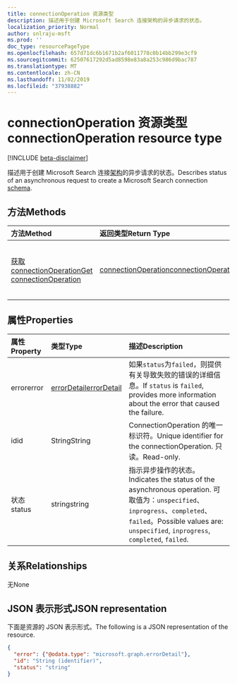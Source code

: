 ```yaml
---
title: connectionOperation 资源类型
description: 描述用于创建 Microsoft Search 连接架构的异步请求的状态。
localization_priority: Normal
author: snlraju-msft
ms.prod: ''
doc_type: resourcePageType
ms.openlocfilehash: 657d71dc6b1671b2af6011778c0b14bb299e3cf9
ms.sourcegitcommit: 62507617292d5ad8598e83a8a253c986d9bac787
ms.translationtype: MT
ms.contentlocale: zh-CN
ms.lasthandoff: 11/02/2019
ms.locfileid: "37938882"
---
```

# <a name="connectionoperation-resource-type"></a><span data-ttu-id="58b7c-103">connectionOperation 资源类型</span><span class="sxs-lookup"><span data-stu-id="58b7c-103">connectionOperation resource type</span></span>

[!INCLUDE [beta-disclaimer](../../includes/beta-disclaimer.md)]

<span data-ttu-id="58b7c-104">描述用于创建 Microsoft Search 连接[架构](schema.md)的异步请求的状态。</span><span class="sxs-lookup"><span data-stu-id="58b7c-104">Describes status of an asynchronous request to create a Microsoft Search connection [schema](schema.md).</span></span>

## <a name="methods"></a><span data-ttu-id="58b7c-105">方法</span><span class="sxs-lookup"><span data-stu-id="58b7c-105">Methods</span></span>

| <span data-ttu-id="58b7c-106">方法</span><span class="sxs-lookup"><span data-stu-id="58b7c-106">Method</span></span>       | <span data-ttu-id="58b7c-107">返回类型</span><span class="sxs-lookup"><span data-stu-id="58b7c-107">Return Type</span></span> | <span data-ttu-id="58b7c-108">说明</span><span class="sxs-lookup"><span data-stu-id="58b7c-108">Description</span></span> |
|:-------------|:------------|:------------|
| [<span data-ttu-id="58b7c-109">获取 connectionOperation</span><span class="sxs-lookup"><span data-stu-id="58b7c-109">Get connectionOperation</span></span>](../api/connectionoperation-get.md) | [<span data-ttu-id="58b7c-110">connectionOperation</span><span class="sxs-lookup"><span data-stu-id="58b7c-110">connectionOperation</span></span>](connectionoperation.md) | <span data-ttu-id="58b7c-111">读取 connectionOperation 对象的属性。</span><span class="sxs-lookup"><span data-stu-id="58b7c-111">Read properties of a connectionOperation object.</span></span> |

## <a name="properties"></a><span data-ttu-id="58b7c-112">属性</span><span class="sxs-lookup"><span data-stu-id="58b7c-112">Properties</span></span>

| <span data-ttu-id="58b7c-113">属性</span><span class="sxs-lookup"><span data-stu-id="58b7c-113">Property</span></span> | <span data-ttu-id="58b7c-114">类型</span><span class="sxs-lookup"><span data-stu-id="58b7c-114">Type</span></span>                          | <span data-ttu-id="58b7c-115">描述</span><span class="sxs-lookup"><span data-stu-id="58b7c-115">Description</span></span>                       |
|:---------|:------------------------------|:----------------------------------|
| <span data-ttu-id="58b7c-116">error</span><span class="sxs-lookup"><span data-stu-id="58b7c-116">error</span></span>    | [<span data-ttu-id="58b7c-117">errorDetail</span><span class="sxs-lookup"><span data-stu-id="58b7c-117">errorDetail</span></span>](errordetail.md) | <span data-ttu-id="58b7c-118">如果`status`为`failed`，则提供有关导致失败的错误的详细信息。</span><span class="sxs-lookup"><span data-stu-id="58b7c-118">If `status` is `failed`, provides more information about the error that caused the failure.</span></span> |
| <span data-ttu-id="58b7c-119">id</span><span class="sxs-lookup"><span data-stu-id="58b7c-119">id</span></span>       | <span data-ttu-id="58b7c-120">String</span><span class="sxs-lookup"><span data-stu-id="58b7c-120">String</span></span>                        | <span data-ttu-id="58b7c-121">ConnectionOperation 的唯一标识符。</span><span class="sxs-lookup"><span data-stu-id="58b7c-121">Unique identifier for the connectionOperation.</span></span> <span data-ttu-id="58b7c-122">只读。</span><span class="sxs-lookup"><span data-stu-id="58b7c-122">Read-only.</span></span> |
| <span data-ttu-id="58b7c-123">状态</span><span class="sxs-lookup"><span data-stu-id="58b7c-123">status</span></span>   | <span data-ttu-id="58b7c-124">string</span><span class="sxs-lookup"><span data-stu-id="58b7c-124">string</span></span>                        | <span data-ttu-id="58b7c-125">指示异步操作的状态。</span><span class="sxs-lookup"><span data-stu-id="58b7c-125">Indicates the status of the asynchronous operation.</span></span> <span data-ttu-id="58b7c-126">可取值为：`unspecified`、`inprogress`、`completed`、`failed`。</span><span class="sxs-lookup"><span data-stu-id="58b7c-126">Possible values are: `unspecified`, `inprogress`, `completed`, `failed`.</span></span> |

## <a name="relationships"></a><span data-ttu-id="58b7c-127">关系</span><span class="sxs-lookup"><span data-stu-id="58b7c-127">Relationships</span></span>

<span data-ttu-id="58b7c-128">无</span><span class="sxs-lookup"><span data-stu-id="58b7c-128">None</span></span>

## <a name="json-representation"></a><span data-ttu-id="58b7c-129">JSON 表示形式</span><span class="sxs-lookup"><span data-stu-id="58b7c-129">JSON representation</span></span>

<span data-ttu-id="58b7c-130">下面是资源的 JSON 表示形式。</span><span class="sxs-lookup"><span data-stu-id="58b7c-130">The following is a JSON representation of the resource.</span></span>

<!-- {
  "blockType": "resource",
  "optionalProperties": [

  ],
  "@odata.type": "microsoft.graph.connectionOperation",
  "baseType": "",
  "keyProperty": "id"
}-->

```json
{
  "error": {"@odata.type": "microsoft.graph.errorDetail"},
  "id": "String (identifier)",
  "status": "string"
}
```

<!-- uuid: 16cd6b66-4b1a-43a1-adaf-3a886856ed98
2019-02-04 14:57:30 UTC -->
<!-- {
  "type": "#page.annotation",
  "description": "connectionOperation resource",
  "keywords": "",
  "section": "documentation",
  "tocPath": ""
}-->
